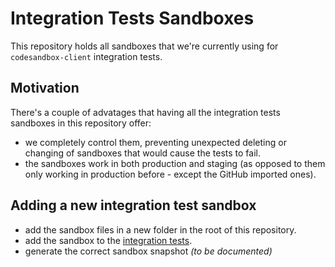 # Integration Tests Sandboxes

This repository holds all sandboxes that we're currently using for `codesandbox-client` integration tests.

## Motivation

There's a couple of advatages that having all the integration tests sandboxes in this repository offer:

- we completely control them, preventing unexpected deleting or changing of sandboxes that would cause the tests to fail.
- the sandboxes work in both production and staging (as opposed to them only working in production before - except the GitHub imported ones).

## Adding a new integration test sandbox

- add the sandbox files in a new folder in the root of this repository.
- add the sandbox to the [integration tests](https://github.com/codesandbox/codesandbox-client/blob/master/packages/app/integration-tests/tests/sandboxes.test.js).
- generate the correct sandbox snapshot *(to be documented)*
